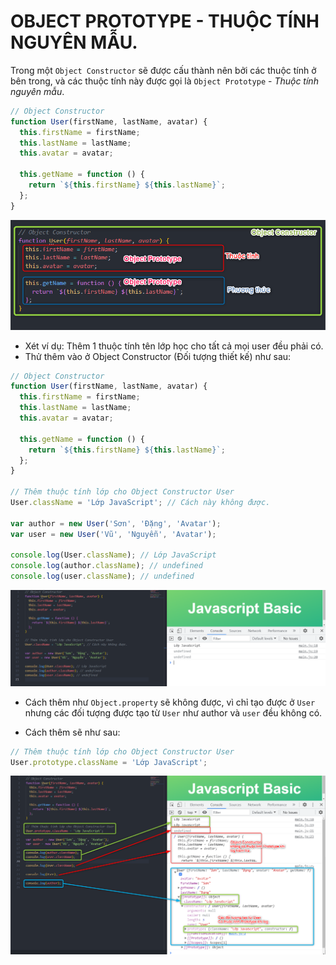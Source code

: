 # OBJECT PROTOTYPE - THUỘC TÍNH NGUYÊN MẪU.

Trong một `Object Constructor` sẽ được cấu thành nên bởi các thuộc tính ở bên trong, và các thuộc tính này được gọi là `Object Prototype` - _Thuộc tính nguyên mẫu_.

```js
// Object Constructor
function User(firstName, lastName, avatar) {
  this.firstName = firstName;
  this.lastName = lastName;
  this.avatar = avatar;

  this.getName = function () {
    return `${this.firstName} ${this.lastName}`;
  };
}
```

![Object Prototype](Javascript/Javascript-Object/detail/phan03-040/images/001.png 'Object Prototype')

- Xét ví dụ: Thêm 1 thuộc tính tên lớp học cho tất cả mọi user đều phải có.
- Thử thêm vào ở Object Constructor (Đối tượng thiết kế) như sau:

```js
// Object Constructor
function User(firstName, lastName, avatar) {
  this.firstName = firstName;
  this.lastName = lastName;
  this.avatar = avatar;

  this.getName = function () {
    return `${this.firstName} ${this.lastName}`;
  };
}

// Thêm thuộc tính lớp cho Object Constructor User
User.className = 'Lớp JavaScript'; // Cách này không được.

var author = new User('Sơn', 'Đặng', 'Avatar');
var user = new User('Vũ', 'Nguyễn', 'Avatar');

console.log(User.className); // Lớp JavaScript
console.log(author.className); // undefined
console.log(user.className); // undefined
```

![Add new Prototype 1](Javascript/Javascript-Object/detail/phan03-040/images/002.png 'Add new Prototype 1')

- Cách thêm như `Object.property` sẽ không được, vì chỉ tạo được ở `User` nhưng các đối tượng được tạo từ `User` như author và `user` đều không có.

- Cách thêm sẽ như sau:

```js
// Thêm thuộc tính lớp cho Object Constructor User
User.prototype.className = 'Lớp JavaScript';
```

![Add new Prototype 2](Javascript/Javascript-Object/detail/phan03-040/images/003.png 'Add new Prototype 2')
